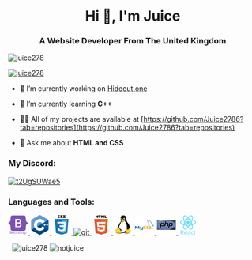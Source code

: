 <h1 align="center">Hi 👋, I'm Juice</h1>
<h3 align="center">A Website Developer From The United Kingdom</h3>

<p align="left"> <img src="https://komarev.com/ghpvc/?username=juice278&label=Profile%20views&color=0e75b6&style=flat" alt="juice278" /> </p>

<p align="left"> <a href="https://github.com/ryo-ma/github-profile-trophy"><img src="https://github-profile-trophy.vercel.app/?username=NotJuice" alt="juice278" /></a> </p>

- 🔭 I’m currently working on [Hideout.one](https://hideout.one/)

- 🌱 I’m currently learning **C++**

- 👨‍💻 All of my projects are available at [https://github.com/Juice2786?tab=repositories](https://github.com/Juice2786?tab=repositories)

- 💬 Ask me about **HTML and CSS**

<h3 align="left">My Discord:</h3>
<p align="left">
<a href="https://discord.gg/t2UgSUWae5" target="blank"><img align="center" src="https://raw.githubusercontent.com/rahuldkjain/github-profile-readme-generator/master/src/images/icons/Social/discord.svg" alt="t2UgSUWae5" height="30" width="40" /></a>
</p>

<h3 align="left">Languages and Tools:</h3>
<p align="left"> <a href="https://getbootstrap.com" target="_blank" rel="noreferrer"> <img src="https://raw.githubusercontent.com/devicons/devicon/master/icons/bootstrap/bootstrap-plain-wordmark.svg" alt="bootstrap" width="40" height="40"/> </a> <a href="https://www.w3schools.com/cpp/" target="_blank" rel="noreferrer"> <img src="https://raw.githubusercontent.com/devicons/devicon/master/icons/cplusplus/cplusplus-original.svg" alt="cplusplus" width="40" height="40"/> </a> <a href="https://www.w3schools.com/css/" target="_blank" rel="noreferrer"> <img src="https://raw.githubusercontent.com/devicons/devicon/master/icons/css3/css3-original-wordmark.svg" alt="css3" width="40" height="40"/> </a> <a href="https://git-scm.com/" target="_blank" rel="noreferrer"> <img src="https://www.vectorlogo.zone/logos/git-scm/git-scm-icon.svg" alt="git" width="40" height="40"/> </a> <a href="https://www.w3.org/html/" target="_blank" rel="noreferrer"> <img src="https://raw.githubusercontent.com/devicons/devicon/master/icons/html5/html5-original-wordmark.svg" alt="html5" width="40" height="40"/> </a> <a href="https://www.linux.org/" target="_blank" rel="noreferrer"> <img src="https://raw.githubusercontent.com/devicons/devicon/master/icons/linux/linux-original.svg" alt="linux" width="40" height="40"/> </a> <a href="https://www.mysql.com/" target="_blank" rel="noreferrer"> <img src="https://raw.githubusercontent.com/devicons/devicon/master/icons/mysql/mysql-original-wordmark.svg" alt="mysql" width="40" height="40"/> </a> <a href="https://www.php.net" target="_blank" rel="noreferrer"> <img src="https://raw.githubusercontent.com/devicons/devicon/master/icons/php/php-original.svg" alt="php" width="40" height="40"/> </a> <a href="https://reactjs.org/" target="_blank" rel="noreferrer"> <img src="https://raw.githubusercontent.com/devicons/devicon/master/icons/react/react-original-wordmark.svg" alt="react" width="40" height="40"/> </a> </p>

<p>&nbsp;
  <img align="center" src="https://github-readme-stats.vercel.app/api?username=NotJuice&show_icons=true&locale=en" alt="juice278" />
  <img align="center" src="https://github-readme-stats.vercel.app/api/top-langs?username=NotJuice&show_icons=true&locale=en&layout=compact" alt="notjuice" />
</p>


